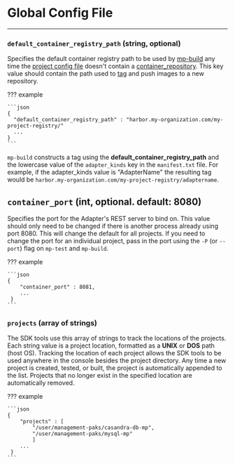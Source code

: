 # Global Config File
* * *

### `default_container_registry_path` (string, optional)

Specifies the default container registry path
to be used by [mp-build](mp-build.md) any time
the [project config file](project_config.md#containerrepository-string) doesn't contain a [container_repository](./project_config.md#containerrepository-string).
This key value should contain the path
used to [tag](https://docs.docker.com/engine/reference/commandline/tag/) and push images to a new repository.

??? example

    ```json
    {
      "default_container_registry_path" : "harbor.my-organization.com/my-project-registry/"
      ...
    }
    ```

`mp-build` constructs a tag using the **default_container_registry_path** and the lowercase value of the `adapter_kinds`
key in the `manifest.txt` file.
For example, if the adapter_kinds value is "AdapterName"
the resulting tag would be `harbor.my-organization.com/my-project-registry/adaptername`.

## `container_port` (int, optional. default: 8080)

Specifies the port for the Adapter's REST server to bind on.
This value should only need to be changed if there is another process already using
port 8080. This will change the default for all projects. If you need to change the
port for an individual project, pass in the port using the `-P` (or `--port`) flag on
`mp-test` and `mp-build`.

??? example

    ```json
    {
        "container_port" : 8081,
        ...
     }
    ```

### `projects` (array of strings)

The SDK tools use this array of strings to track the locations of the projects.
Each string value is a project location, formatted as a **UNIX** or **DOS** path (host OS).
Tracking the location of each project allows
the SDK tools to be used anywhere in the console besides the project directory.
Any time a new project is created, tested, or built, the project is automatically appended to the list.
Projects that no longer exist in the specified location are automatically removed.

??? example

    ```json
    {
        "projects" : [
            "/user/management-paks/casandra-db-mp",
            "/user/management-paks/mysql-mp"
            ]
        ...
     }
    ```

